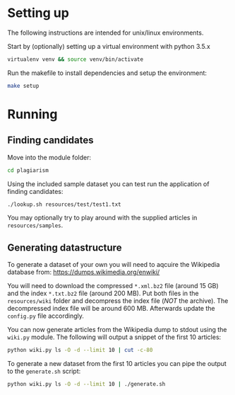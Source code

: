 # Setting up
The following instructions are intended for unix/linux environments.

Start by (optionally) setting up a virtual environment with python 3.5.x
```bash
virtualenv venv && source venv/bin/activate
```

Run the makefile to install dependencies and setup the environment:
```bash
make setup
```

# Running
## Finding candidates
Move into the module folder:
```bash
cd plagiarism
```

Using the included sample dataset you can test run the application of finding candidates:
```bash
./lookup.sh resources/test/test1.txt
```

You may optionally try to play around with the supplied articles in `resources/samples`.

## Generating datastructure
To generate a dataset of your own you will need to aqcuire the Wikipedia database from:
https://dumps.wikimedia.org/enwiki/

You will need to download the compressed `*.xml.bz2` file (around 15 GB) and the index `*.txt.bz2` file (around 200 MB). Put both files in the `resources/wiki` folder and decompress the index file (*NOT* the archive). The decompressed index file will be around 600 MB. Afterwards update the `config.py` file accordingly.

You can now generate articles from the Wikipedia dump to stdout using the `wiki.py` module. The following will output a snippet of the first 10 articles:
```bash
python wiki.py ls -O -d --limit 10 | cut -c-80
```

To generate a new dataset from the first 10 articles you can pipe the output to the `generate.sh` script:
```bash
python wiki.py ls -O -d --limit 10 | ./generate.sh
```
